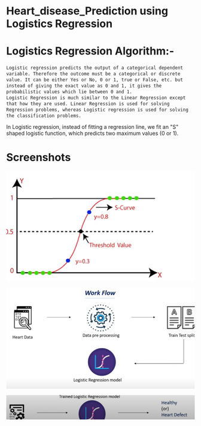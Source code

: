 # Heart_disease_Prediction using Logistics Regression
# Logistics Regression Algorithm:- 
    Logistic regression predicts the output of a categorical dependent variable. Therefore the outcome must be a categorical or discrete value. It can be either Yes or No, 0 or 1, true or False, etc. but instead of giving the exact value as 0 and 1, it gives the probabilistic values which lie between 0 and 1.
    Logistic Regression is much similar to the Linear Regression except that how they are used. Linear Regression is used for solving Regression problems, whereas Logistic regression is used for solving the classification problems.
   In Logistic regression, instead of fitting a regression line, we fit an "S" shaped logistic function, which predicts two maximum values (0 or 1).
 


# Screenshots
<p>
    <img src="./Logic1.jpg" alt="Home Page" />
</p>

<p>
    <img src="./Logic2.jpg" alt="Home Page" />
</p>

<p>
    <img src="./Logic3.jpg" alt="Home Page" />
</p>
